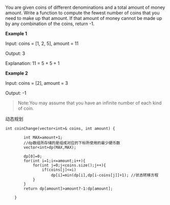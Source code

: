 You are given coins of different denominations and a total amount of money amount. Write a function to compute the fewest number of coins that you need to make up that amount. If that amount of money cannot be made up by any combination of the coins, return -1.

**Example 1**

Input: coins = [1, 2, 5], amount = 11

Output: 3 

Explanation: 11 = 5 + 5 + 1

**Example 2**

Input: coins = [2], amount = 3

Output: -1

>Note:You may assume that you have an infinite number of each kind of coin.

动态规划

```
int coinChange(vector<int>& coins, int amount) {
        
        int MAX=amount+1;
        //dp数组所存储的是组成对应的下标所使用的最少硬币数
        vector<int>dp(MAX,MAX);
        
        dp[0]=0;
        for(int i=1;i<=amount;i++){
            for(int j=0;j<coins.size();j++){
                if(coins[j]<=i)
                    dp[i]=min(dp[i],dp[i-coins[j]]+1); //状态转移方程           
            }
        }
        return dp[amount]>amount?-1:dp[amount];
            
    }
```
